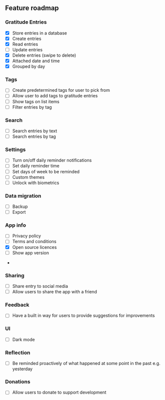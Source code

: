 ## Feature roadmap

### Gratitude Entries
- [x] Store entries in a database
- [x] Create entries
- [x] Read entries
- [ ] Update entries
- [x] Delete entries (swipe to delete)
- [x] Attached date and time
- [x] Grouped by day

### Tags
- [ ] Create predetermined tags for user to pick from
- [ ] Allow user to add tags to gratitude entries
- [ ] Show tags on list items
- [ ] Filter entries by tag

### Search
- [ ] Search entries by text
- [ ] Search entries by tag

### Settings
- [ ] Turn on/off daily reminder notifications
- [ ] Set daily reminder time
- [ ] Set days of week to be reminded
- [ ] Custom themes
- [ ] Unlock with biometrics

### Data migration
- [ ] Backup
- [ ] Export

### App info
- [ ] Privacy policy
- [ ] Terms and conditions
- [x] Open source licences
- [ ] Show app version
- 
### Sharing
- [ ] Share entry to social media
- [ ] Allow users to share the app with a friend

### Feedback
- [ ] Have a built in way for users to provide suggestions for improvements

### UI
- [ ] Dark mode

### Reflection
- [ ] Be reminded proactively of what happened at some point in the past e.g. yesterday

### Donations
- [ ] Allow users to donate to support development
